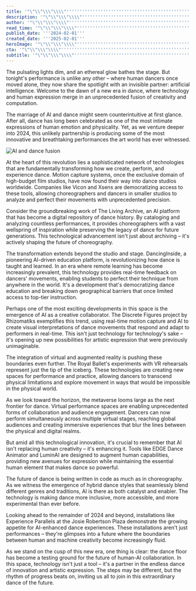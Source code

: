 ```yaml
---
title: '"\"\\"\\\"\\\\"''''''''''''''''''''''''''''''''''''''''''''''''''''''''''''''''AI Takes the Lead: How Artificial Intelligence is Revolutionizing the Dance Floor''''''''''''''''''''''''''''''''''''''''''''''''''''''''''''''''\\\\"\\\"\\"\""'
description: '"\"\\"\\\"\\\\"''''''''''''''''''''''''''''''''''''''''''''''''''''''''''''''''AI is revolutionizing the dance world, transforming how we create, perform, and experience dance through motion capture, virtual reality, and innovative AI platforms. From educational tools to creative collaborations, discover how artificial intelligence is enhancing human creativity and making dance more accessible than ever.''''''''''''''''''''''''''''''''''''''''''''''''''''''''''''''''\\\\"\\\"\\"\""'
author: '"\"\\"\\\"\\\\"''''''''''''''''''''''''''''''''''''''''''''''''''''''''''''''''Marie Bernard''''''''''''''''''''''''''''''''''''''''''''''''''''''''''''''''\\\\"\\\"\\"\""'
read_time: '"\"\\"\\\"\\\\"''''''''''''''''''''''''''''''''''''''''''''''''''''''''''''''''8 mins''''''''''''''''''''''''''''''''''''''''''''''''''''''''''''''''\\\\"\\\"\\"\""'
publish_date: '''2024-02-01'''
created_date: '''2025-02-01'''
heroImage: '"\"\\"\\\"\\\\"''''''''''''''''''''''''''''''''''''''''''''''''''''''''''''''''https://i.magick.ai/PIXE/1738427789985_magick_img.webp''''''''''''''''''''''''''''''''''''''''''''''''''''''''''''''''\\\\"\\\"\\"\""'
cta: '"\"\\"\\\"\\\\"''''''''''''''''''''''''''''''''''''''''''''''''''''''''''''''''Want to stay on the cutting edge of AI innovations? Follow us on LinkedIn for the latest updates on how artificial intelligence is transforming creative industries!''''''''''''''''''''''''''''''''''''''''''''''''''''''''''''''''\\\\"\\\"\\"\""'
subtitle: '"\"\\"\\\"\\\\"''''''''''''''''''''''''''''''''''''''''''''''''''''''''''''''''The fusion of AI and dance creates new possibilities for artistic expression''''''''''''''''''''''''''''''''''''''''''''''''''''''''''''''''\\\\"\\\"\\"\""'
---
```


The pulsating lights dim, and an ethereal glow bathes the stage. But tonight's performance is unlike any other – where human dancers once moved alone, they now share the spotlight with an invisible partner: artificial intelligence. Welcome to the dawn of a new era in dance, where technology and human expression merge in an unprecedented fusion of creativity and computation.

The marriage of AI and dance might seem counterintuitive at first glance. After all, dance has long been celebrated as one of the most intimate expressions of human emotion and physicality. Yet, as we venture deeper into 2024, this unlikely partnership is producing some of the most innovative and breathtaking performances the art world has ever witnessed.

![AI and dance fusion](https://i.magick.ai/PIXE/1738427789988_magick_img.webp)

At the heart of this revolution lies a sophisticated network of technologies that are fundamentally transforming how we create, perform, and experience dance. Motion capture systems, once the exclusive domain of high-budget film studios, have now found their way into dance studios worldwide. Companies like Vicon and Xsens are democratizing access to these tools, allowing choreographers and dancers in smaller studios to analyze and perfect their movements with unprecedented precision.

Consider the groundbreaking work of The Living Archive, an AI platform that has become a digital repository of dance history. By cataloging and analyzing countless performances, it provides choreographers with a vast wellspring of inspiration while preserving the legacy of dance for future generations. This technological advancement isn't just about archiving – it's actively shaping the future of choreography.

The transformation extends beyond the studio and stage. DancingInside, a pioneering AI-driven education platform, is revolutionizing how dance is taught and learned. In an era where remote learning has become increasingly prevalent, this technology provides real-time feedback on dancers' movements, enabling students to perfect their technique from anywhere in the world. It's a development that's democratizing dance education and breaking down geographical barriers that once limited access to top-tier instruction.

Perhaps one of the most exciting developments in this space is the emergence of AI as a creative collaborator. The Discrete Figures project by Rhizomatiks exemplifies this trend, using real-time motion capture and AI to create visual interpretations of dance movements that respond and adapt to performers in real-time. This isn't just technology for technology's sake – it's opening up new possibilities for artistic expression that were previously unimaginable.

The integration of virtual and augmented reality is pushing these boundaries even further. The Royal Ballet's experiments with VR rehearsals represent just the tip of the iceberg. These technologies are creating new spaces for performance and practice, allowing dancers to transcend physical limitations and explore movement in ways that would be impossible in the physical world.

As we look toward the horizon, the metaverse looms large as the next frontier for dance. Virtual performance spaces are enabling unprecedented forms of collaboration and audience engagement. Dancers can now perform simultaneously across multiple virtual stages, reaching global audiences and creating immersive experiences that blur the lines between the physical and digital realms.

But amid all this technological innovation, it's crucial to remember that AI isn't replacing human creativity – it's enhancing it. Tools like EDGE Dance Animator and LuminAI are designed to augment human capabilities, providing new avenues for expression while maintaining the essential human element that makes dance so powerful.

The future of dance is being written in code as much as in choreography. As we witness the emergence of hybrid dance styles that seamlessly blend different genres and traditions, AI is there as both catalyst and enabler. The technology is making dance more inclusive, more accessible, and more experimental than ever before.

Looking ahead to the remainder of 2024 and beyond, installations like Experience Parallels at the Josie Robertson Plaza demonstrate the growing appetite for AI-enhanced dance experiences. These installations aren't just performances – they're glimpses into a future where the boundaries between human and machine creativity become increasingly fluid.

As we stand on the cusp of this new era, one thing is clear: the dance floor has become a testing ground for the future of human-AI collaboration. In this space, technology isn't just a tool – it's a partner in the endless dance of innovation and artistic expression. The steps may be different, but the rhythm of progress beats on, inviting us all to join in this extraordinary dance of the future.